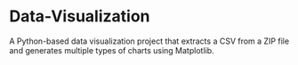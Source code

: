# Data-Visualization
A Python-based data visualization project that extracts a CSV from a ZIP file and generates multiple types of charts using Matplotlib.
